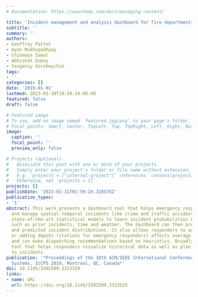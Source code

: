 ```yaml
---
# Documentation: https://wowchemy.com/docs/managing-content/

title: 'Incident management and analysis dashboard for fire departments: ICCPS demo'
subtitle: ''
summary: ''
authors:
- Geoffrey Pettet
- Ayan Mukhopadhyay
- Chinmaya Samal
- Abhishek Dubey
- Yevgeniy Vorobeychik
tags:
- ''
categories: []
date: '2019-01-01'
lastmod: 2023-01-30T19:59:24-06:00
featured: false
draft: false

# Featured image
# To use, add an image named `featured.jpg/png` to your page's folder.
# Focal points: Smart, Center, TopLeft, Top, TopRight, Left, Right, BottomLeft, Bottom, BottomRight.
image:
  caption: ''
  focal_point: ''
  preview_only: false

# Projects (optional).
#   Associate this post with one or more of your projects.
#   Simply enter your project's folder or file name without extension.
#   E.g. `projects = ["internal-project"]` references `content/project/deep-learning/index.md`.
#   Otherwise, set `projects = []`.
projects: []
publishDate: '2023-01-31T01:59:24.328578Z'
publication_types:
- '1'
abstract: This work presents a dashboard tool that helps emergency responders analyze
  and manage spatial-temporal incidents like crime and traffic accidents. It uses
  state-of-the-art statistical models to learn incident probabilities based on factors
  such as prior incidents, time and weather. The dashboard can then present historic
  and predicted incident distributions. It also allows responders to analyze how moving
  or adding depots (stations for emergency responders) affects average response times,
  and can make dispatching recommendations based on heuristics. Broadly, it is a one-stop
  tool that helps responders visualize historical data as well as plan for and respond
  to incidents.
publication: '*Proceedings of the 10th ACM/IEEE International Conference on Cyber-Physical
  Systems, ICCPS 2019, Montreal, QC, Canada*'
doi: 10.1145/3302509.3313329
links:
- name: URL
  url: https://doi.org/10.1145/3302509.3313329
---
```


